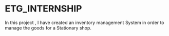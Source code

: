 # ETG_INTERNSHIP
In this project , I have created an inventory management System in order to manage the goods for a Stationary shop.

